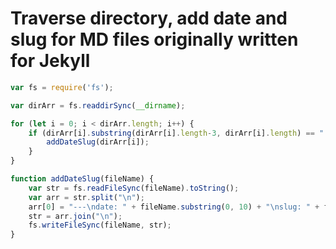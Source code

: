 # Traverse directory, add date and slug for MD files originally written for Jekyll

```JavaScript
var fs = require('fs');

var dirArr = fs.readdirSync(__dirname);

for (let i = 0; i < dirArr.length; i++) {
	if (dirArr[i].substring(dirArr[i].length-3, dirArr[i].length) == ".md") {
		addDateSlug(dirArr[i]);
	}
}

function addDateSlug(fileName) {
	var str = fs.readFileSync(fileName).toString();
	var arr = str.split("\n");
	arr[0] = "---\ndate: " + fileName.substring(0, 10) + "\nslug: " + fileName.substring(11, fileName.length - 3);
	str = arr.join("\n");
	fs.writeFileSync(fileName, str);
}
```
